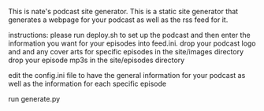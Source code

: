 This is nate's podcast site generator. 
This is a static site generator that generates a webpage for your podcast as well as the rss feed for it. 

instructions:
please run deploy.sh to set up the podcast and then enter the information you want for your episodes into feed.ini.
drop your podcast logo and and any cover arts for specific episodes in the site/images directory
drop your episode mp3s in the site/episodes directory

edit the config.ini file to have the general information for your podcast as well as the information for each specific episode

run generate.py
